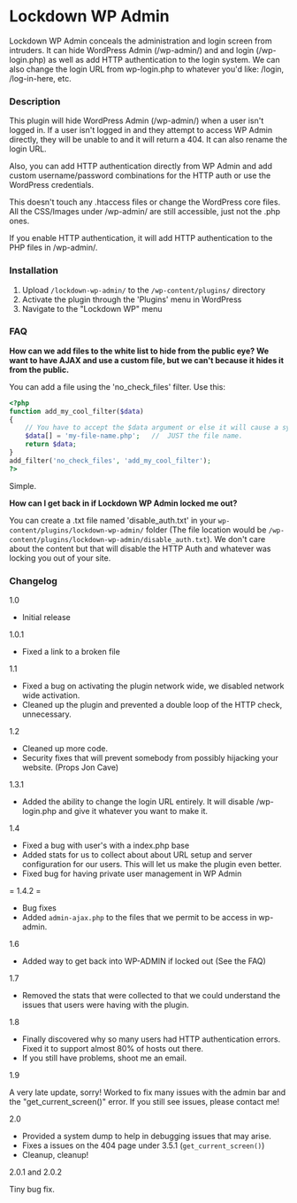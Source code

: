 Lockdown WP Admin
=============

Lockdown WP Admin conceals the administration and login screen from intruders. It can hide WordPress Admin (/wp-admin/) and and login (/wp-login.php) as well as add HTTP authentication to the login system. We can also change the login URL from wp-login.php to whatever you'd like: /login, /log-in-here, etc.

### Description
This plugin will hide WordPress Admin (/wp-admin/) when a user isn't logged in. If a user isn't logged in and they attempt to access WP Admin directly, they will be unable to and it will return a 404. It can also rename the login URL.

Also, you can add HTTP authentication directly from WP Admin and add custom username/password combinations for the HTTP auth or use the WordPress credentials.

This doesn't touch any .htaccess files or change the WordPress core files. All the CSS/Images under /wp-admin/ are still accessible, just not the .php ones.

If you enable HTTP authentication, it will add HTTP authentication to the PHP files in /wp-admin/.


### Installation
1. Upload `/lockdown-wp-admin/` to the `/wp-content/plugins/` directory
2. Activate the plugin through the 'Plugins' menu in WordPress
3. Navigate to the "Lockdown WP" menu

### FAQ
**How can we add files to the white list to hide from the public eye? We want to have AJAX and use a custom file, but we can't because it hides it from the public.**

You can add a file using the 'no_check_files' filter. Use this:
```php
<?php
function add_my_cool_filter($data)
{
	// You have to accept the $data argument or else it will cause a system meltdown ;)
	$data[] = 'my-file-name.php';	//	JUST the file name.
	return $data;
}
add_filter('no_check_files', 'add_my_cool_filter');
?>
```

Simple.

**How can I get back in if Lockdown WP Admin locked me out?**

You can create a .txt file named 'disable_auth.txt' in your `wp-content/plugins/lockdown-wp-admin/` folder (The file location would be `/wp-content/plugins/lockdown-wp-admin/disable_auth.txt`). We don't care about the content but that will disable the HTTP Auth and whatever was locking you out of your site.

### Changelog
1.0
* Initial release

1.0.1
* Fixed a link to a broken file

1.1
* Fixed a bug on activating the plugin network wide, we disabled network wide activation.
* Cleaned up the plugin and prevented a double loop of the HTTP check, unnecessary.

1.2
* Cleaned up more code.
* Security fixes that will prevent somebody from possibly hijacking your website. (Props Jon Cave)

1.3.1
* Added the ability to change the login URL entirely. It will disable /wp-login.php and give it whatever you want to make it.

1.4
* Fixed a bug with user's with a index.php base
* Added stats for us to collect about about URL setup and server configuration for our users. This will let us make the plugin even better.
* Fixed bug for having private user management in WP Admin

= 1.4.2 =
* Bug fixes
* Added `admin-ajax.php` to the files that we permit to be access in wp-admin.

1.6
* Added way to get back into WP-ADMIN if locked out (See the FAQ)

1.7
* Removed the stats that were collected to that we could understand the issues that users were having with the plugin.

1.8
* Finally discovered why so many users had HTTP authentication errors. Fixed it to support almost 80% of hosts out there.
* If you still have problems, shoot me an email.

1.9

A very late update, sorry! Worked to fix many issues with the admin bar and the "get_current_screen()" error. If you still see issues, please contact me!

2.0
* Provided a system dump to help in debugging issues that may arise.
* Fixes a issues on the 404 page under 3.5.1 (`get_current_screen()`)
* Cleanup, cleanup!

2.0.1 and 2.0.2

Tiny bug fix.
